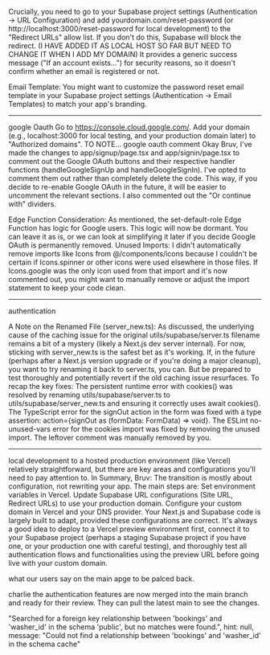 Crucially, you need to go to your Supabase project settings (Authentication -> URL Configuration) and add yourdomain.com/reset-password (or http://localhost:3000/reset-password for local development) to the "Redirect URLs" allow list. If you don't do this, Supabase will block the redirect. (I HAVE ADDED IT AS LOCAL HOST SO FAR BUT NEED TO CHANGE IT WHEN I ADD MY DOMAIN)
It provides a generic success message ("If an account exists...") for security reasons, so it doesn't confirm whether an email is registered or not.

Email Template: You might want to customize the password reset email template in your Supabase project settings (Authentication -> Email Templates) to match your app's branding.

---

google Oauth
Go to https://console.cloud.google.com/.
Add your domain (e.g., localhost:3000 for local testing, and your production domain later) to "Authorized domains".
TO NOTE...
google oauth comment
Okay Bruv, I've made the changes to app/signup/page.tsx and app/signin/page.tsx to comment out the Google OAuth buttons and their respective handler functions (handleGoogleSignUp and handleGoogleSignIn).
I've opted to comment them out rather than completely delete the code. This way, if you decide to re-enable Google OAuth in the future, it will be easier to uncomment the relevant sections. I also commented out the "Or continue with" dividers.

Edge Function Consideration: As mentioned, the set-default-role Edge Function has logic for Google users. This logic will now be dormant. You can leave it as is, or we can look at simplifying it later if you decide Google OAuth is permanently removed.
Unused Imports: I didn't automatically remove imports like Icons from @/components/icons because I couldn't be certain if Icons.spinner or other icons were used elsewhere in those files. If Icons.google was the only icon used from that import and it's now commented out, you might want to manually remove or adjust the import statement to keep your code clean.

---

authentication

A Note on the Renamed File (server_new.ts):
As discussed, the underlying cause of the caching issue for the original utils/supabase/server.ts filename remains a bit of a mystery (likely a Next.js dev server internal). For now, sticking with server_new.ts is the safest bet as it's working.
If, in the future (perhaps after a Next.js version upgrade or if you're doing a major cleanup), you want to try renaming it back to server.ts, you can. But be prepared to test thoroughly and potentially revert if the old caching issue resurfaces.
To recap the key fixes:
The persistent runtime error with cookies() was resolved by renaming utils/supabase/server.ts to utils/supabase/server_new.ts and ensuring it correctly uses await cookies().
The TypeScript error for the signOut action in the form was fixed with a type assertion: action={signOut as (formData: FormData) => void}.
The ESLint no-unused-vars error for the cookies import was fixed by removing the unused import.
The leftover comment was manually removed by you.

---

local development to a hosted production environment (like Vercel) relatively straightforward, but there are key areas and configurations you'll need to pay attention to.
In Summary, Bruv:
The transition is mostly about configuration, not rewriting your app. The main steps are:
Set environment variables in Vercel.
Update Supabase URL configurations (Site URL, Redirect URLs) to use your production domain.
Configure your custom domain in Vercel and your DNS provider.
Your Next.js and Supabase code is largely built to adapt, provided these configurations are correct. It's always a good idea to deploy to a Vercel preview environment first, connect it to your Supabase project (perhaps a staging Supabase project if you have one, or your production one with careful testing), and thoroughly test all authentication flows and functionalities using the preview URL before going live with your custom domain.

what our users say on the main apge to be palced back.

charlie
the authentication features are now merged into the main branch and ready for their review. They can pull the latest main to see the changes.

"Searched for a foreign key relationship between 'bookings' and 'washer_id' in the schema 'public', but no matches were found.",
hint: null,
message: "Could not find a relationship between 'bookings' and 'washer_id' in the schema cache"

